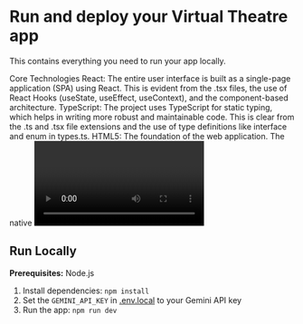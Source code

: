 

# Run and deploy your Virtual Theatre app

This contains everything you need to run your app locally.

Core Technologies
React: The entire user interface is built as a single-page application (SPA) using React. This is evident from the .tsx files, the use of React Hooks (useState, useEffect, useContext), and the component-based architecture.
TypeScript: The project uses TypeScript for static typing, which helps in writing more robust and maintainable code. This is clear from the .ts and .tsx file extensions and the use of type definitions like interface and enum in types.ts.
HTML5: The foundation of the web application. The native <video> element is used for playing direct URL and uploaded video files.
CSS3: Used for styling, particularly the custom keyframe animations for the floating emoji reactions.
Styling
Tailwind CSS: This is the primary utility-first CSS framework used for styling the components. It's loaded directly via a CDN in index.html and its class names (flex, bg-gray-800, rounded-lg, etc.) are used extensively throughout the application.
Libraries & Packages
React Router (react-router-dom): Manages all client-side routing, enabling navigation between the HomePage and the RoomPage without full page reloads.
React YouTube (react-youtube): A specific React component used to embed and control the YouTube video player, making integration seamless.
Recharts: A charting library used to visualize the results of polls with responsive bar charts in the Polls component.
Architecture & Concepts
Component-Based Architecture: The application is broken down into reusable components (e.g., VideoPlayer, ChatWindow, InteractionPanel), which is a core principle of React.
State Management: Local component state is managed using React Hooks. For cross-component state (like the theme), React's Context API (ThemeContext.tsx) is used.
Responsive Design: The use of Tailwind CSS's responsive prefixes (e.g., md:, lg:) indicates that the application is designed to adapt to different screen sizes, from mobile to desktop.

## Run Locally

**Prerequisites:**  Node.js


1. Install dependencies:
   `npm install`
2. Set the `GEMINI_API_KEY` in [.env.local](.env.local) to your Gemini API key
3. Run the app:
   `npm run dev`
